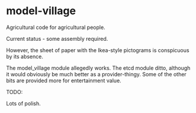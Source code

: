 model-village
=============

Agricultural code for agricultural people.

Current status - some assembly required.

However, the sheet of paper with the Ikea-style pictograms is conspicuous by its absence.

The model_village module allegedly works.
The etcd module ditto, although it would obviously be much better as a provider-thingy.
Some of the other bits are provided more for entertainment value.


TODO:

Lots of polish.
